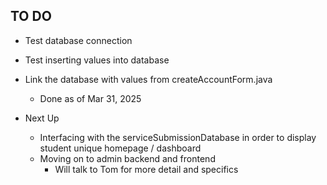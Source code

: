 ## TO DO

- Test database connection
- Test inserting values into database
- Link the database with values from createAccountForm.java
    - Done as of Mar 31, 2025

- Next Up
    - Interfacing with the serviceSubmissionDatabase in order to display student unique homepage / dashboard
    - Moving on to admin backend and frontend
        - Will talk to Tom for more detail and specifics